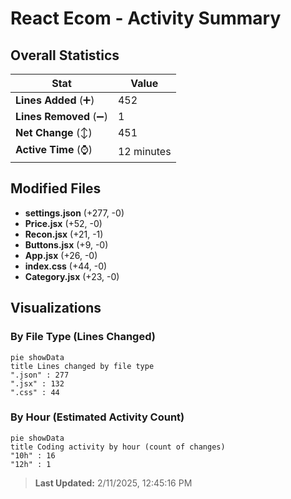 # React Ecom - Activity Summary 

## Overall Statistics

| Stat                   | Value                                                             |
| ---------------------- | ----------------------------------------------------------------- |
| **Lines Added** (➕)   | 452                                          |
| **Lines Removed** (➖) | 1                                        |
| **Net Change** (↕)    | 451                |
| **Active Time** (⌚)   | 12 minutes |


## Modified Files
- **settings.json** (+277, -0)
- **Price.jsx** (+52, -0)
- **Recon.jsx** (+21, -1)
- **Buttons.jsx** (+9, -0)
- **App.jsx** (+26, -0)
- **index.css** (+44, -0)
- **Category.jsx** (+23, -0)

## Visualizations

### By File Type (Lines Changed)

```mermaid
pie showData
title Lines changed by file type
".json" : 277
".jsx" : 132
".css" : 44
```

### By Hour (Estimated Activity Count)

```mermaid
pie showData
title Coding activity by hour (count of changes)
"10h" : 16
"12h" : 1
```


> **Last Updated:** 2/11/2025, 12:45:16 PM